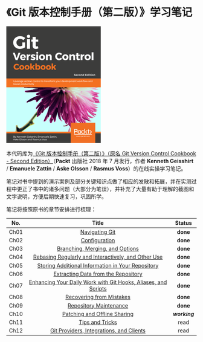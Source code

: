 # 《Git 版本控制手册（第二版）》学习笔记

![book cover](./assets/cover.png)

本代码库为[《Git 版本控制手册（第二版）》（原名 Git Version Control Cookbook - Second Edition）](https://www.packtpub.com/product/git-version-control-cookbook-second-edition/9781789137545)（**Packt** 出版社 2018 年 7 月发行，作者 **Kenneth Geisshirt** / **Emanuele Zattin** / **Aske Olsson** / **Rasmus Voss**）的在线实操学习笔记。

笔记对书中提到的演示案例及部分关键知识点做了相应的发散和拓展，并在实测过程中更正了书中的诸多问题（大部分为笔误），并补充了大量有助于理解的截图和文字说明，方便后期快速复习，巩固所学。

笔记将按照原书的章节安排进行梳理：

| No.  |                            Title                             |    Status     |
| :--: | :----------------------------------------------------------: | :-----------: |
| Ch01 |                 [Navigating Git](./Ch01.md)                  |   **done**    |
| Ch02 |                  [Configuration](./Ch02.md)                  |   **done**    |
| Ch03 |         [Branching, Merging, and Options](./Ch03.md)         |   **done**    |
| Ch04 | [Rebasing Regularly and Interactively, and Other Use](./Ch04.md) |   **done**    |
| Ch05 | [Storing Additional Information in Your Repository](./Ch05.md) |   **done**    |
| Ch06 |       [Extracting Data from the Repository](./Ch06.md)       |   **done**    |
| Ch07 | [Enhancing Your Daily Work with Git Hooks, Aliases, and Scripts](./Ch07.md) |   **done**    |
| Ch08 |            [Recovering from Mistakes](./Ch08.md)             |   **done**    |
| Ch09 |             [Repository Maintenance](./Ch09.md)              |   **done**    |
| Ch10 |          [Patching and Offline Sharing](./Ch10.md)           | ***working*** |
| Ch11 |                 [Tips and Tricks](./Ch11.md)                 |     read      |
| Ch12 |    [Git Providers, Integrations, and Clients](./Ch12.md)     |     read      |





